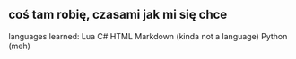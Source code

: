 ## coś tam robię, czasami jak mi się chce

languages learned:
Lua
C#
HTML
Markdown (kinda not a language)
Python (meh)
